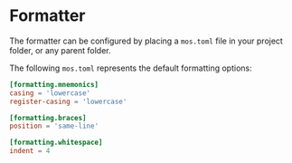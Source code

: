 # Formatter
The formatter can be configured by placing a `mos.toml` file in your project folder, or any parent folder.

The following `mos.toml` represents the default formatting options:

```toml
[formatting.mnemonics]
casing = 'lowercase'
register-casing = 'lowercase'

[formatting.braces]
position = 'same-line'

[formatting.whitespace]
indent = 4
```